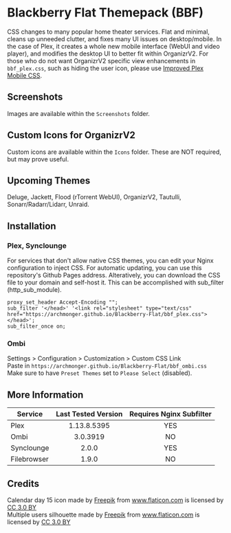 # Blackberry Flat Themepack (BBF)
CSS changes to many popular home theater services. Flat and minimal, cleans up unneeded clutter, and fixes many UI issues on desktop/mobile. In the case of Plex, it creates a whole new mobile interface (WebUI and video player), and modifies the desktop UI to better fit within OrganizrV2. For those who do not want OrganizrV2 specific view enhancements in `bbf_plex.css`, such as hiding the user icon, please use [Improved Plex Mobile CSS](https://github.com/Archmonger/Improved-Plex-Mobile-CSS).

## **Screenshots**<br/>
Images are available within the `Screenshots` folder.

## **Custom Icons for OrganizrV2**<br/>
Custom icons are available within the `Icons` folder. These are NOT required, but may prove useful.

## **Upcoming Themes**<br/>
Deluge, Jackett, Flood (rTorrent WebUI), OrganizrV2, Tautulli, Sonarr/Radarr/Lidarr, Unraid.

## **Installation**<br/>
### Plex, Synclounge<br/>
For services that don't allow native CSS themes, you can edit your Nginx configuration to inject CSS. For automatic updating, you can use this repository's Github Pages address. Alteratively, you can download the CSS file to your domain and self-host it. This can be accomplished with sub_filter (http_sub_module). 
```
proxy_set_header Accept-Encoding "";
sub_filter '</head>' '<link rel="stylesheet" type="text/css" href="https://archmonger.github.io/Blackberry-Flat/bbf_plex.css"> </head>';
sub_filter_once on;
```
### Ombi<br/>
Settings > Configuration > Customization > Custom CSS Link<br/>
Paste in `https://archmonger.github.io/Blackberry-Flat/bbf_ombi.css`<br/>
Make sure to have `Preset Themes` set to `Please Select` (disabled).<br/>

## **More Information**

| Service | Last Tested Version | Requires Nginx Subfilter |
| ------------- | :-------------: | :-------------: |
| Plex | 1.13.8.5395 | YES |
| Ombi | 3.0.3919 | NO |
| Synclounge | 2.0.0 | YES |
| Filebrowser | 1.9.0  | NO |

## **Credits**<br/>
Calendar day 15 icon made by [Freepik](https://www.flaticon.com/authors/freepik) from www.flaticon.com is licensed by [CC 3.0 BY](https://creativecommons.org/licenses/by/3.0/)
<br/>Multiple users silhouette made by [Freepik](https://www.flaticon.com/authors/freepik) from www.flaticon.com is licensed by [CC 3.0 BY](https://creativecommons.org/licenses/by/3.0/)
